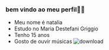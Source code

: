 ### bem vindo ao meu perfil🙏🏻

- Meu nome é natalia
- Estudo no Maria Destefani Griggio
- Tenho 15 anos
- Gosto de ouvir músicas
![download](https://github.com/nataliavidal1/nataliavidal1/assets/149423158/fdd44de8-754d-4ec9-a3d8-b0dac66afb33)
